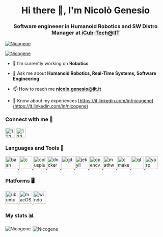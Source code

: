<h1 align="center">Hi there 👋, I'm Nicolò Genesio </h1>
<h3 align="center">Software engineeer in Humanoid Robotics and SW Distro Manager at <a href="https://iit.it/research/facilities/icub-tech">iCub-Tech@IIT</></h3>

<p align="left"> <img src="https://komarev.com/ghpvc/?username=Nicogene&label=Profile%20views&color=0e75b6&style=flat" alt="Nicogene" /> </p>

<p align="left"> <a href="https://github.com/ryo-ma/github-profile-trophy"><img src="https://github-profile-trophy.vercel.app/?username=Nicogene&theme=monokai" alt="Nicogene" /></a> </p>

- 🔭 I’m currently working on **Robotics**

- 💬 Ask me about **Humanoid Robotics, Real-Time Systems, Software Engineering**

- 📫 How to reach me **nicolo.genesio@iit.it**

- 📄 Know about my experiences [https://it.linkedin.com/in/nicogene](https://it.linkedin.com/in/nicogene)

<p align="left">
<h3 align="left">Connect with me 🔌</h3>
<a href="https://it.linkedin.com/in/nicogene" target="blank"><img align="center" src="https://www.vectorlogo.zone/logos/linkedin/linkedin-tile.svg" alt="123" height="30" width="-1" /></a>
<a href="https://www.instagram.com/_nicogene_/" target="blank"><img align="center" src="https://www.vectorlogo.zone/logos/instagram/instagram-icon.svg" alt="123" height="30" width="-1" /></a>
</p>
<h3 align="left">Languages and Tools 🔨</h3>
<p align="left">
  <a href="https://www.gnu.org/software/bash/" target="_blank"> <img src="https://www.vectorlogo.zone/logos/gnu_bash/gnu_bash-icon.svg" alt="bash" width="40" height="40"/> </a>
  <a href="https://www.cprogramming.com/" target="_blank"> <img src="https://devicons.github.io/devicon/devicon.git/icons/c/c-original.svg" alt="c" width="40" height="40"/> </a>
  <a href="https://www.w3schools.com/cpp/" target="_blank"> <img src="https://devicons.github.io/devicon/devicon.git/icons/cplusplus/cplusplus-original.svg" alt="cplusplus" width="40" height="40"/> </a>
  <a href="https://www.docker.com/" target="_blank"> <img src="https://devicons.github.io/devicon/devicon.git/icons/docker/docker-original-wordmark.svg" alt="docker" width="40" height="40"/> </a> <a href="https://git-scm.com/" target="_blank"> <img src="https://www.vectorlogo.zone/logos/git-scm/git-scm-icon.svg" alt="git" width="40" height="40"/> </a>
  <a href="https://jekyllrb.com/" target="_blank"> <img src="https://www.vectorlogo.zone/logos/jekyllrb/jekyllrb-icon.svg" alt="jekyll" width="40" height="40"/> </a>
  <a href="https://opencv.org/" target="_blank"> <img src="https://www.vectorlogo.zone/logos/opencv/opencv-icon.svg" alt="opencv" width="40" height="40"/> </a>
  <a href="https://www.mathworks.com/" target="_blank"> <img src="https://github.com/simple-icons/simple-icons/blob/master/icons/mathworks.svg" alt="mathworks" width="40" height="40"/> </a>  
  <a href="https://cmake.org/" target="_blank"> <img src="https://www.vectorlogo.zone/logos/cmake/cmake-icon.svg" alt="cmake" width="40" height="40"/> </a>
  <a href="https://www.qt.io/" target="_blank"> <img src="https://www.vectorlogo.zone/logos/qtio/qtio-icon.svg" alt="qt" width="40" height="40"/> </a>
  <a href="https://www.yarp.it/" target="_blank"> <img src="https://github.com/robotology/yarp/blob/master/doc/images/yarp-robot-256.png" alt="yarp" width="40" height="40"/> </a>
  
</p>
<h3 align="left">Platforms 🖥️</h3>
<p align="left">
  <a href="https://ubuntu.com/" target="_blank"> <img src="https://www.vectorlogo.zone/logos/ubuntu/ubuntu-icon.svg" alt="ubuntu" width="40" height="40"/> </a>
  <a href="https://www.apple.com/macos/catalina/" target="_blank"> <img src="https://www.vectorlogo.zone/logos/apple/apple-tile.svg" alt="macOS" width="40" height="40"/> </a>
  <a href="https://www.microsoft.com/en-US/windows/" target="_blank"> <img src="https://www.vectorlogo.zone/logos/microsoft/microsoft-icon.svg" alt="windows" width="40" height="40"/> </a>
</p>
<h3 align="left">My stats 📊</h3>

<p><img align="left" src="https://github-readme-stats.vercel.app/api/top-langs/?username=Nicogene&layout=compact&show_icons=true&theme=monokai&count_private=true" alt="Nicogene" /></p>

<p>&nbsp;<img align="center" src="https://github-readme-stats.vercel.app/api?username=Nicogene&show_icons=true&theme=monokai&count_private=true" alt="Nicogene" /></p>

